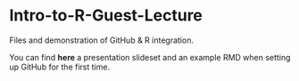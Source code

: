 # Intro-to-R-Guest-Lecture
Files and demonstration of GitHub &amp; R integration.

You can find **here** a presentation slideset and an example RMD when setting up GitHub for the first time. 
